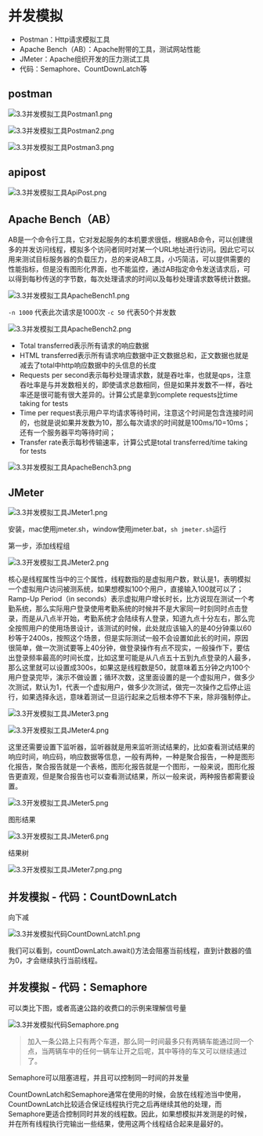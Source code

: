 # 并发模拟

- Postman：Http请求模拟工具
- Apache Bench（AB）：Apache附带的工具，测试网站性能
- JMeter：Apache组织开发的压力测试工具
- 代码：Semaphore、CountDownLatch等

## postman

![3.3并发模拟工具Postman1.png](imgs/3.3%E5%B9%B6%E5%8F%91%E6%A8%A1%E6%8B%9F%E5%B7%A5%E5%85%B7Postman.png)

![3.3并发模拟工具Postman2.png](imgs/3.3%E5%B9%B6%E5%8F%91%E6%A8%A1%E6%8B%9F%E5%B7%A5%E5%85%B7Postman2.png)

![3.3并发模拟工具Postman3.png](imgs/3.3%E5%B9%B6%E5%8F%91%E6%A8%A1%E6%8B%9F%E5%B7%A5%E5%85%B7Postman3.png)

## apipost

![3.3并发模拟工具ApiPost.png](imgs/3.3%E5%B9%B6%E5%8F%91%E6%A8%A1%E6%8B%9F%E5%B7%A5%E5%85%B7ApiPost.png)

## Apache Bench（AB）

AB是一个命令行工具，它对发起服务的本机要求很低，根据AB命令，可以创建很多的并发访问线程，模拟多个访问者同时对某一个URL地址进行访问。因此它可以用来测试目标服务器的负载压力，总的来说AB工具，小巧简洁，可以提供需要的性能指标，但是没有图形化界面，也不能监控，通过AB指定命令发送请求后，可以得到每秒传送的字节数，每次处理请求的时间以及每秒处理请求数等统计数据。

![3.3并发模拟工具ApacheBench1.png](imgs/3.3%E5%B9%B6%E5%8F%91%E6%A8%A1%E6%8B%9F%E5%B7%A5%E5%85%B7ApacheBench1.png)

`-n 1000` 代表此次请求是1000次
`-c 50` 代表50个并发数

![3.3并发模拟工具ApacheBench2.png](imgs/3.3%E5%B9%B6%E5%8F%91%E6%A8%A1%E6%8B%9F%E5%B7%A5%E5%85%B7ApacheBench2.png)

- Total transferred表示所有请求的响应数据
- HTML transferred表示所有请求响应数据中正文数据总和，正文数据也就是减去了total中http响应数据中的头信息的长度
- Requests per second表示每秒处理请求数，就是吞吐率，也就是qps，注意吞吐率是与并发数相关的，即使请求总数相同，但是如果并发数不一样，吞吐率还是很可能有很大差异的。计算公式是拿到complete requests比time taking for tests
- Time per request表示用户平均请求等待时间，注意这个时间是包含连接时间的，也就是说如果并发数为10，那么每次请求的时间就是100ms/10=10ms；还有一个服务器平均等待时间；
- Transfer rate表示每秒传输速率，计算公式是total transferred/time taking for tests

![3.3并发模拟工具ApacheBench3.png](imgs/3.3并发模拟工具ApacheBench3.png)

## JMeter

![3.3并发模拟工具JMeter1.png](imgs/3.3并发模拟工具JMeter1.png)

安装，mac使用jmeter.sh，window使用jmeter.bat，`sh jmeter.sh`运行

第一步，添加线程组

![3.3开发模拟工具JMeter2.png](imgs/3.3开发模拟工具JMeter2.png)

核心是线程属性当中的三个属性，线程数指的是虚拟用户数，默认是1，表明模拟一个虚拟用户访问被测系统，如果想模拟100个用户，直接输入100就可以了；Ramp-Up Period（in seconds）表示虚拟用户增长时长，比方说现在测试一个考勤系统，那么实际用户登录使用考勤系统的时候并不是大家同一时刻同时点击登录，而是从八点半开始，考勤系统才会陆续有人登录，知道九点十分左右，那么完全按照用户的使用场景设计，该测试的时候，此处就应该输入的是40分钟乘以60秒等于2400s，按照这个场景，但是实际测试一般不会设置如此长的时间，原因很简单，做一次测试要等上40分钟，做登录操作有点不现实，一般操作下，要估出登录频率最高的时间长度，比如这里可能是从八点五十五到九点登录的人最多，那么这里就可以设置成300s，如果这是线程数是50，就意味着五分钟之内100个用户登录完毕，演示不做设置；循环次数，这里面设置的是一个虚拟用户，做多少次测试，默认为1，代表一个虚拟用户，做多少次测试，做完一次操作之后停止运行，如果选择永远，意味着测试一旦运行起来之后根本停不下来，除非强制停止。

![3.3开发模拟工具JMeter3.png](imgs/3.3开发模拟工具JMeter3.png)

![3.3开发模拟工具JMeter4.png](imgs/3.3开发模拟工具JMeter4.png)

这里还需要设置下监听器，监听器就是用来监听测试结果的，比如查看测试结果的响应时间，响应码，响应数据等信息，一般有两种，一种是聚合报告，一种是图形化报告，聚合报告就是一个表格，图形化报告就是一个图形，一般来说，图形化报告更直观，但是聚合报告也可以查看测试结果，所以一般来说，两种报告都需要设置。

![3.3开发模拟工具JMeter5.png](imgs/3.3开发模拟工具JMeter5.png)

图形结果

![3.3开发模拟工具JMeter6.png](imgs/3.3开发模拟工具JMeter6.png)

结果树

![3.3开发模拟工具JMeter7.png.png](imgs/3.3开发模拟工具JMeter7.png)

## 并发模拟 - 代码：CountDownLatch

向下减

![3.3并发模拟代码CountDownLatch1.png](imgs/3.3并发模拟代码CountDownLatch1.png)

我们可以看到，countDownLatch.await()方法会阻塞当前线程，直到计数器的值为0，才会继续执行当前线程。

## 并发模拟 - 代码：Semaphore

可以类比下图，或者高速公路的收费口的示例来理解信号量

![3.3并发模拟代码Semaphore.png](imgs/3.3并发模拟代码Semaphore1.png)

> 加入一条公路上只有两个车道，那么同一时间最多只有两辆车能通过同一个点，当两辆车中的任何一辆车让开之后呢，其中等待的车又可以继续通过了。

Semaphore可以阻塞进程，并且可以控制同一时间的并发量

CountDownLatch和Semaphore通常在使用的时候，会放在线程池当中使用，CountDownLatch比较适合保证线程执行完之后再继续其他的处理，而Semaphore更适合控制同时并发的线程数。因此，如果想模拟并发测是的时候，并在所有线程执行完输出一些结果，使用这两个线程结合起来是最好的。

